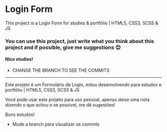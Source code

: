 # Login Form

This project is a Login Form for studies &amp; portfólio |  HTML5, CSS3, SCSS &amp; JS

### You can use this project, just write what you think about this project and if possible, give me suggestions 😊 

#### Nice studies!

* CHANGE THE BRANCH TO SEE THE COMMITS

<hr/>

Este projeto é um Formulário de Login, estou desenvolvendo para estudos e portfólio | HTML5, CSS3, SCSS &amp; JS

Você pode usar este projeto para uso pessoal, apenas deixe uma nota dizendo o que achou e se possível, me dê sugestões!

Bons estudos!

* Mude a branch para visualizar os commits

